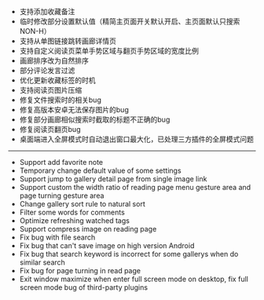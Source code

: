 - 支持添加收藏备注
- 临时修改部分设置默认值（精简主页面开关默认开启、主页面默认只搜索NON-H）
- 支持从单图链接跳转画廊详情页
- 支持自定义阅读页菜单手势区域与翻页手势区域的宽度比例
- 画廊排序改为自然排序
- 部分评论发言过滤
- 优化更新收藏标签的时机
- 支持阅读页图片压缩
- 修复文件搜索时的相关bug
- 修复高版本安卓无法保存图片的bug
- 修复部分画廊相似搜索时截取的标题不正确的bug
- 修复阅读页翻页bug
- 桌面端进入全屏模式时自动退出窗口最大化，已处理三方插件的全屏模式问题

------------------------------------------------------------------------------------------

- Support add favorite note
- Temporary change default value of some settings
- Support jump to gallery detail page from single image link
- Support custom the width ratio of reading page menu gesture area and page turning gesture area
- Change gallery sort rule to natural sort
- Filter some words for comments
- Optimize refreshing watched tags
- Support compress image on reading page
- Fix bug with file search
- Fix bug that can't save image on high version Android
- Fix bug that search keyword is incorrect for some gallerys when do similar search
- Fix bug for page turning in read page
- Exit window maximize when enter full screen mode on desktop, fix full screen mode bug of third-party plugins